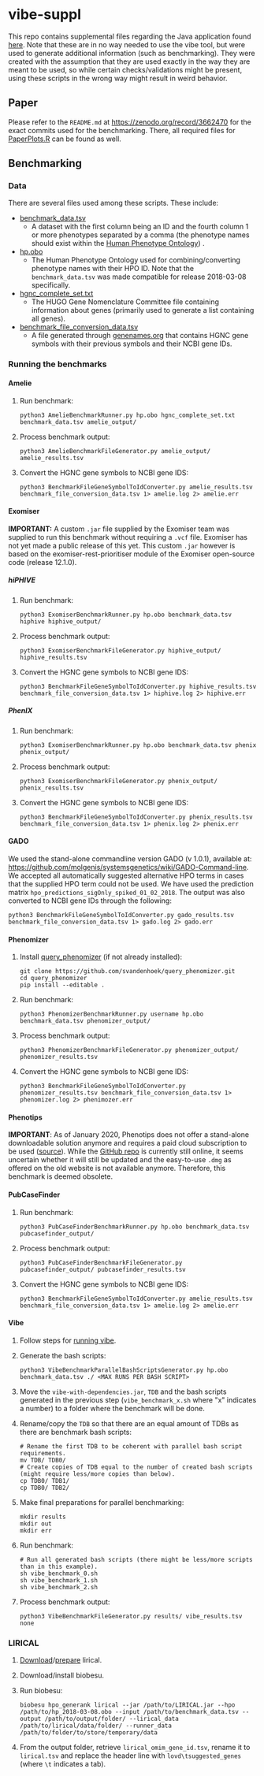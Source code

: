# vibe-suppl

This repo contains supplemental files regarding the Java application found [here][vibe]. Note that these are in no way needed to use the vibe tool, but were used to generate additional information (such as benchmarking). They were created with the assumption that they are used exactly in the way they are meant to be used, so while certain checks/validations might be present, using these scripts in the wrong way might result in weird behavior.

## Paper

Please refer to the `README.md` at https://zenodo.org/record/3662470 for the exact commits used for the benchmarking. There, all required files for [PaperPlots.R](benchmarking_results_processing/PaperPlots.R) can be found as well.

## Benchmarking

### Data

There are several files used among these scripts. These include:
* [benchmark_data.tsv](https://zenodo.org/record/3662470/files/benchmark_data-hgnc_symbol.tsv)
    * A dataset with the first column being an ID and the fourth column 1 or more phenotypes separated
    by a comma (the phenotype names should exist within the [Human Phenotype Ontology][hpo_obo]) .
* [hp.obo][hpo_obo]
    * The Human Phenotype Ontology used for combining/converting phenotype names with their HPO ID. Note that the `benchmark_data.tsv` was made compatible for release 2018-03-08 specifically.
* [hgnc_complete_set.txt][hgnc_complete]
    * The HUGO Gene Nomenclature Committee file containing information about genes (primarily used to generate a list containing all genes).
* [benchmark_file_conversion_data.tsv](https://www.genenames.org/cgi-bin/download/custom?col=gd_hgnc_id&col=gd_app_sym&col=gd_prev_sym&col=md_eg_id&col=gd_pub_eg_id&status=Approved&status=Entry%20Withdrawn&hgnc_dbtag=on&order_by=gd_hgnc_id&format=text&submit=submit)
  * A file generated through [genenames.org](https://www.genenames.org/) that contains HGNC gene symbols with their previous symbols and their NCBI gene IDs.

### Running the benchmarks

#### Amelie

1. Run benchmark:
    ```
    python3 AmelieBenchmarkRunner.py hp.obo hgnc_complete_set.txt benchmark_data.tsv amelie_output/
    ```

2. Process benchmark output:
    ```
    python3 AmelieBenchmarkFileGenerator.py amelie_output/ amelie_results.tsv
    ```

3. Convert the HGNC gene symbols to NCBI gene IDS:

    ```
    python3 BenchmarkFileGeneSymbolToIdConverter.py amelie_results.tsv benchmark_file_conversion_data.tsv 1> amelie.log 2> amelie.err
    ```

#### Exomiser

**IMPORTANT:** A custom `.jar` file supplied by the Exomiser team was supplied to run this benchmark without requiring a `.vcf` file. Exomiser has not yet made a public release of this yet. This custom `.jar` however is based on the exomiser-rest-prioritiser module of the Exomiser open-source code (release 12.1.0).

##### hiPHIVE

1. Run benchmark:

   ```
   python3 ExomiserBenchmarkRunner.py hp.obo benchmark_data.tsv hiphive hiphive_output/
   ```

2. Process benchmark output:

   ```
   python3 ExomiserBenchmarkFileGenerator.py hiphive_output/ hiphive_results.tsv
   ```

3. Convert the HGNC gene symbols to NCBI gene IDS:

   ```
   python3 BenchmarkFileGeneSymbolToIdConverter.py hiphive_results.tsv benchmark_file_conversion_data.tsv 1> hiphive.log 2> hiphive.err
   ```

##### PhenIX

1. Run benchmark:

   ```
   python3 ExomiserBenchmarkRunner.py hp.obo benchmark_data.tsv phenix phenix_output/
   ```

2. Process benchmark output:

   ```
   python3 ExomiserBenchmarkFileGenerator.py phenix_output/ phenix_results.tsv
   ```

3. Convert the HGNC gene symbols to NCBI gene IDS:

   ```
   python3 BenchmarkFileGeneSymbolToIdConverter.py phenix_results.tsv benchmark_file_conversion_data.tsv 1> phenix.log 2> phenix.err
   ```

#### GADO

We used the stand-alone commandline version GADO (v 1.0.1), available at: https://github.com/molgenis/systemsgenetics/wiki/GADO-Command-line. We accepted all automatically suggested alternative HPO terms in cases that the supplied HPO term could not be used. We have used the prediction matrix `hpo_predictions_sigOnly_spiked_01_02_2018`. The output was also converted to NCBI gene IDs through the following:

```
python3 BenchmarkFileGeneSymbolToIdConverter.py gado_results.tsv benchmark_file_conversion_data.tsv 1> gado.log 2> gado.err
```

#### Phenomizer

1. Install [query_phenomizer][query_phenomizer] (if not already installed):
    ```
    git clone https://github.com/svandenhoek/query_phenomizer.git
    cd query_phenomizer
    pip install --editable .
    ```

2. Run benchmark:
    ```
    python3 PhenomizerBenchmarkRunner.py username hp.obo benchmark_data.tsv phenomizer_output/
    ```

3. Process benchmark output:
    ```
    python3 PhenomizerBenchmarkFileGenerator.py phenomizer_output/ phenomizer_results.tsv
    ```
    
4. Convert the HGNC gene symbols to NCBI gene IDS:

    ```
    python3 BenchmarkFileGeneSymbolToIdConverter.py phenomizer_results.tsv benchmark_file_conversion_data.tsv 1> phenomizer.log 2> phenimozer.err
    ```

#### Phenotips

**IMPORTANT**: As of January 2020, Phenotips does not offer a stand-alone downloadable solution anymore and requires a paid cloud subscription to be used ([source](https://phenotips.com/blog/new-year-new-website.html)). While the [GitHub repo](https://github.com/phenotips/phenotips) is currently still online, it seems uncertain whether it will still be updated and the easy-to-use `.dmg` as offered on the old website is not available anymore. Therefore, this benchmark is deemed obsolete.

#### PubCaseFinder

1. Run benchmark:

   ```
   python3 PubCaseFinderBenchmarkRunner.py hp.obo benchmark_data.tsv pubcasefinder_output/
   ```

2. Process benchmark output:

   ```
   python3 PubCaseFinderBenchmarkFileGenerator.py pubcasefinder_output/ pubcasefinder_results.tsv
   ```

3. Convert the HGNC gene symbols to NCBI gene IDS:

   ```
   python3 BenchmarkFileGeneSymbolToIdConverter.py amelie_results.tsv benchmark_file_conversion_data.tsv 1> amelie.log 2> amelie.err
   ```

#### Vibe

1. Follow steps for [running vibe][vibe_preperations].

2. Generate the bash scripts:
    ```
    python3 VibeBenchmarkParallelBashScriptsGenerator.py hp.obo benchmark_data.tsv ./ <MAX RUNS PER BASH SCRIPT>
    ```

3. Move the `vibe-with-dependencies.jar`, `TDB` and the bash scripts generated in the previous step
    (`vibe_benchmark_x.sh` where "x" indicates a number) to a folder where the benchmark will be done.

4. Rename/copy the `TDB` so that there are an equal amount of TDBs as there are benchmark bash scripts:
    ```
    # Rename the first TDB to be coherent with parallel bash script requirements.
    mv TDB/ TDB0/
    # Create copies of TDB equal to the number of created bash scripts (might require less/more copies than below).
    cp TDB0/ TDB1/
    cp TDB0/ TDB2/
    ```

5. Make final preparations for parallel benchmarking:
    ```
    mkdir results
    mkdir out
    mkdir err
    ```

6. Run benchmark:
    ```
    # Run all generated bash scripts (there might be less/more scripts than in this example).
    sh vibe_benchmark_0.sh
    sh vibe_benchmark_1.sh
    sh vibe_benchmark_2.sh
    ```

7. Process benchmark output:
    ```
    python3 VibeBenchmarkFileGenerator.py results/ vibe_results.tsv none
    ```

### LIRICAL

1. [Download][lirical_download]/[prepare][lirical_prepare] lirical.

2. Download/install biobesu.

3. Run biobesu:

   ```
   biobesu hpo_generank lirical --jar /path/to/LIRICAL.jar --hpo /path/to/hp_2018-03-08.obo --input /path/to/benchmark_data.tsv --output /path/to/output/folder/ --lirical_data /path/to/lirical/data/folder/ --runner_data /path/to/folder/to/store/temporary/data
   ```

4. From the output folder, retrieve `lirical_omim_gene_id.tsv`, rename it to `lirical.tsv` and replace the header line with `lovd\tsuggested_genes` (where `\t` indicates a tab).

[vibe]:https://github.com/molgenis/vibe
[vibe_preperations]:https://github.com/molgenis/vibe/#quickstart
[hgnc_complete]:http://ftp.ebi.ac.uk/pub/databases/genenames/new/tsv/hgnc_complete_set.txt
[query_phenomizer]:https://github.com/svandenhoek/query_phenomizer
[phenotips_download]:https://phenotips.org/Download

[hpo_obo_current]:http://purl.obolibrary.org/obo/hp.obo
[hpo_obo]:https://raw.githubusercontent.com/obophenotype/human-phenotype-ontology/2f6309173883d5d342849388c74bd986a2c0092c/hp.obo

[lirical_download]: https://github.com/TheJacksonLaboratory/LIRICAL/releases/tag/v1.3.0
[lirical_prepare]: https://lirical.readthedocs.io/en/latest/setup.html#the-download-command

